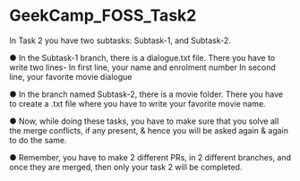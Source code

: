 # GeekCamp_FOSS_Task2
In Task 2 you have two subtasks: Subtask-1, and Subtask-2.

● In the Subtask-1 branch, there is a dialogue.txt file.
   There you have to write two lines-
   In first line, your name and enrolment number
   In second line, your favorite movie dialogue
   
● In the branch named Subtask-2, there is a movie folder.
   There you have to create a <githubusername>.txt file where you have to write your favorite movie name.

● Now, while doing these tasks, you have to make sure that you solve all the merge conflicts, if any present, & hence you will be asked again & again to do the same.

● Remember, you have to make 2 different PRs, in 2 different branches, and once they are merged, then only your task 2 will be completed.
